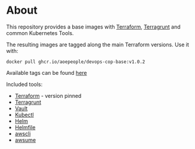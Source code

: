 # About

This repository provides a base images with [Terraform](https://www.terraform.io/), [Terragrunt](https://terragrunt.gruntwork.io/) and common Kubernetes Tools.

The resulting images are tagged along the main Terraform versions. Use it with:

```
docker pull ghcr.io/aoepeople/devops-cop-base:v1.0.2
```

Available tags can be found [here](https://github.com/orgs/AOEpeople/packages/container/package/devops-cop-base)

Included tools:

* [Terraform](https://github.com/hashicorp/terraform) - version pinned
* [Terragrunt](https://github.com/gruntwork-io/terragrunt)
* [Vault](https://github.com/hashicorp/vault)
* [Kubectl](https://kubernetes.io/docs/reference/kubectl/overview/)
* [Helm](https://helm.sh/)
* [Helmfile](https://github.com/roboll/helmfile)
* [awscli](https://aws.amazon.com/cli/)
* [awsume](https://awsu.me/)
